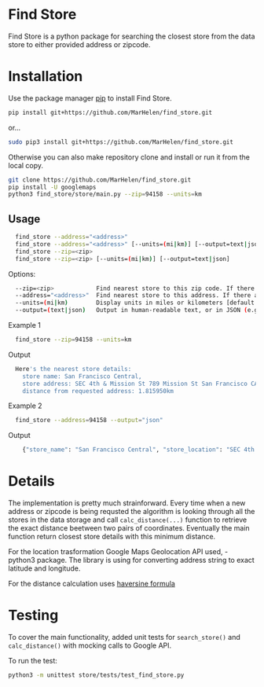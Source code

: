 # Find Store

Find Store is a python package for searching the closest store from the data store to either provided address or zipcode.

# Installation

Use the package manager [pip](https://pip.pypa.io/en/stable/) to install Find Store.

```bash
pip install git+https://github.com/MarHelen/find_store.git

```
or...
```bash
sudo pip3 install git+https://github.com/MarHelen/find_store.git

```
Otherwise you can also make repository clone and install or run it from the local copy.
```bash
git clone https://github.com/MarHelen/find_store.git
pip install -U googlemaps
python3 find_store/store/main.py --zip=94158 --units=km
```

## Usage

```bash
  find_store --address="<address>"
  find_store --address="<address>" [--units=(mi|km)] [--output=text|json]
  find_store --zip=<zip>
  find_store --zip=<zip> [--units=(mi|km)] [--output=text|json]
```


 Options:
```bash
  --zip=<zip>            Find nearest store to this zip code. If there are multiple best-matches, return the first.
  --address="<address>"  Find nearest store to this address. If there are multiple best-matches, return the first.
  --units=(mi|km)        Display units in miles or kilometers [default: mi]
  --output=(text|json)   Output in human-readable text, or in JSON (e.g. machine-readable) [default: text]
```
 Example 1
```bash
  find_store --zip=94158 --units=km
```
 Output
```bash
  Here's the nearest store details:
 	store name: San Francisco Central, 
 	store address: SEC 4th & Mission St 789 Mission St San Francisco CA 94103-3132, 			
 	distance from requested address: 1.815950km
```

Example 2
```bash
  find_store --address=94158 --output="json"
```

Output
```bash
	{"store_name": "San Francisco Central", "store_location": "SEC 4th & Mission St", "address": "789 Mission St", "city": "San Francisco", "state": "CA", "zip_code": "94103-3132", "latitude": "37.7847358", "longitude": "-122.4036914", "county": "San Francisco County", "distance": 1.1283786342129303, "units": "mi"}
```

# Details

The implementation is pretty much strainforward. Every time when a new address or zipcode is being requsted the algorithm is looking through all the stores in the data storage and call ```calc_distance(...)``` function to retrieve the exact distance beetween two pairs of coordinates. Eventually the main function return closest store details with this minimum distance. 

For the location trasformation Google Maps Geolocation API used, - python3 package. The library is using for converting address string to exact latitude and longitude.

For the distance calculation uses [haversine formula](https://www.movable-type.co.uk/scripts/latlong.html)

# Testing

To cover the main functionality, added unit tests for ```search_store()``` and ```calc_distance()``` with mocking calls to Google API.

To run the test:
```bash
python3 -m unittest store/tests/test_find_store.py
```

